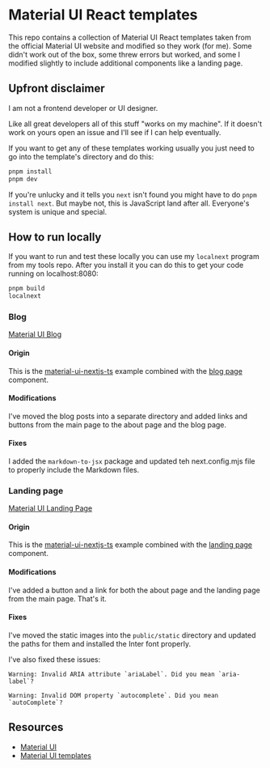 # Material UI React templates

This repo contains a collection of Material UI React templates taken from the official Material UI website and modified
so they work (for me). Some didn't work out of the box, some threw errors but worked, and some I modified slightly to
include additional components like a landing page.

## Upfront disclaimer

I am not a frontend developer or UI designer.

Like all great developers all of this stuff "works on my machine". If it doesn't work on yours open an issue and I'll
see if I can help eventually.

If you want to get any of these templates working usually you just need to go into the template's directory and do this:

```bash
pnpm install
pnpm dev
```

If you're unlucky and it tells you `next` isn't found you might have to do `pnpm install next`. But maybe not, this is
JavaScript land after all. Everyone's system is unique and special.

## How to run locally

If you want to run and test these locally you can use my `localnext` program from my tools repo. After you install it you can do this to get your code running on localhost:8080:

```bash
pnpm build
localnext
```

### Blog

[Material UI Blog](material-ui-blog/README.md)

#### Origin

This is the [material-ui-nextjs-ts](https://github.com/mui/material-ui/tree/master/examples/material-ui-nextjs-ts)
example combined with
the [blog page](https://github.com/mui/material-ui/tree/v5.15.14/docs/data/material/getting-started/templates/blog)
component.

#### Modifications

I've moved the blog posts into a separate directory and added links and buttons from the main page to the about page and
the blog page.

#### Fixes

I added the `markdown-to-jsx` package and updated teh next.config.mjs file to properly include the Markdown files.

### Landing page

[Material UI Landing Page](material-ui-landing-page/README.md)

#### Origin

This is the [material-ui-nextjs-ts](https://github.com/mui/material-ui/tree/master/examples/material-ui-nextjs-ts)
example combined with
the [landing page](https://github.com/mui/material-ui/tree/v5.15.14/docs/data/material/getting-started/templates/landing-page)
component.

#### Modifications

I've added a button and a link for both the about page and the landing page from the main page. That's it.

#### Fixes

I've moved the static images into the `public/static` directory and updated the paths for them and installed the Inter
font properly.

I've also fixed these issues:

```
Warning: Invalid ARIA attribute `ariaLabel`. Did you mean `aria-label`?
```

```
Warning: Invalid DOM property `autocomplete`. Did you mean `autoComplete`?
```

## Resources

- [Material UI](https://mui.com/)
- [Material UI templates](https://mui.com/material-ui/getting-started/templates/)

